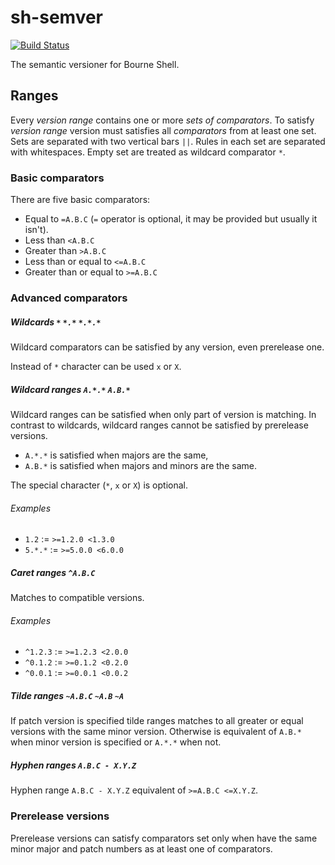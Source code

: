 # sh-semver
[![Build Status](https://travis-ci.org/jsokolowski/sh-semver.svg?branch=master)](https://travis-ci.org/jsokolowski/sh-semver)

The semantic versioner for Bourne Shell.

## Ranges

Every *version range* contains one or more *sets of comparators*. To satisfy *version range* version must satisfies all *comparators* from at least one set. Sets are separated with two vertical bars ``||``. Rules in each set are separated with whitespaces. Empty set are treated as wildcard comparator ``*``.

### Basic comparators
There are five basic comparators:

* Equal to ``=A.B.C`` (``=`` operator is optional, it may be provided but usually it isn't).
* Less than ``<A.B.C``
* Greater than ``>A.B.C``
* Less than or equal to ``<=A.B.C``
* Greater than or equal to ``>=A.B.C``

### Advanced comparators

##### Wildcards ``*`` ``*.*`` ``*.*.*``
Wildcard comparators can be satisfied by any version, even prerelease one.

Instead of ``*`` character can be used ``x`` or ``X``.

##### Wildcard ranges ``A.*.*`` ``A.B.*``
Wildcard ranges can be satisfied when only part of version is matching. In contrast to wildcards, wildcard ranges cannot be satisfied by prerelease versions.

* ``A.*.*`` is satisfied when majors are the same,
* ``A.B.*`` is satisfied when majors and minors are the same.

The special character (``*``, ``x`` or ``X``) is optional.

###### Examples
* ``1.2`` := ``>=1.2.0 <1.3.0``
* ``5.*.*`` := ``>=5.0.0 <6.0.0``

##### Caret ranges ``^A.B.C``
Matches to compatible versions.

###### Examples
* ``^1.2.3`` := ``>=1.2.3 <2.0.0``
* ``^0.1.2`` := ``>=0.1.2 <0.2.0``
* ``^0.0.1`` := ``>=0.0.1 <0.0.2``

##### Tilde ranges ``~A.B.C`` ``~A.B`` ``~A``
If patch version is specified tilde ranges matches to all greater or equal versions with the same minor version. Otherwise is equivalent of ``A.B.*`` when minor version is specified or ``A.*.*`` when not.

##### Hyphen ranges ``A.B.C - X.Y.Z``
Hyphen range ``A.B.C - X.Y.Z`` equivalent of ``>=A.B.C <=X.Y.Z``.

### Prerelease versions
Prerelease versions can satisfy comparators set only when have the same minor major and patch numbers as at least one of comparators.